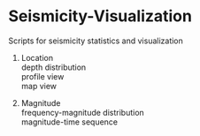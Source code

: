 # Seismicity-Visualization
Scripts for seismicity statistics and visualization

1. Location <br>
  depth distribution <br>
  profile view <br>
  map view <br>
  
2. Magnitude <br>
  frequency-magnitude distribution <br>
  magnitude-time sequence <br>
